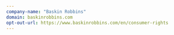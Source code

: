 ```yaml
---
company-name: "Baskin Robbins"
domain: baskinrobbins.com
opt-out-url: https://www.baskinrobbins.com/en/consumer-rights
---
```





